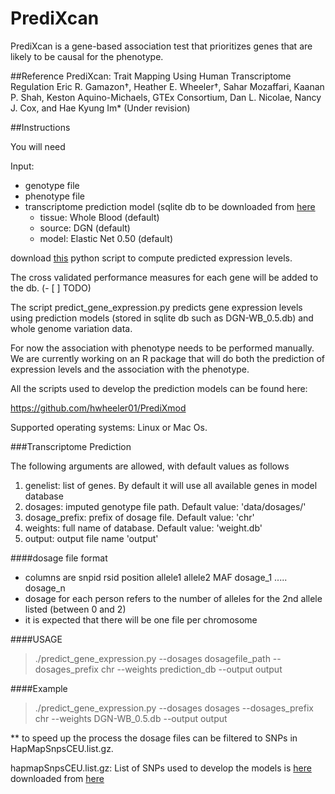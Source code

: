 PrediXcan
=========

PrediXcan is a gene-based association test that prioritizes genes that are likely to be causal for the phenotype. 

##Reference
PrediXcan: Trait Mapping Using Human Transcriptome Regulation
Eric R. Gamazon†, Heather E. Wheeler†, Sahar Mozaffari, Kaanan P. Shah, Keston Aquino-Michaels, GTEx Consortium, Dan L. Nicolae, Nancy J. Cox, and Hae Kyung Im* (Under revision)

##Instructions

You will need 

Input: 

- genotype file 
- phenotype file
- transcriptome prediction model (sqlite db to be downloaded from [here](https://app.box.com/s/i0gxg9703jj9lypq3umopponnsdqupze "DGN-WB-EN0.50")
 	- tissue: Whole Blood (default)
	- source: DGN (default)
	- model: Elastic Net 0.50 (default)

download [this](https://github.com/hakyimlab/PrediXmod/blob/master/PrediXcan/predict_gene_expression.py "Prediction Script") python script to compute predicted expression levels.

The cross validated performance measures for each gene will be added to the db. (- [ ] TODO)

The script predict\_gene\_expression.py predicts gene expression levels using prediction models (stored in sqlite db such as DGN-WB_0.5.db) and whole genome variation data.

For now the association with phenotype needs to be performed manually. We are currently working on an R package that will do both the prediction of expression levels and the association with the phenotype.

All the scripts used to develop the prediction models can be found here:

https://github.com/hwheeler01/PrediXmod


Supported operating systems:
Linux or Mac Os.

###Transcriptome Prediction


The following arguments are allowed, with default values as follows

1. genelist: list of genes. By default it will use all available genes in model database
2. dosages: imputed genotype file path. Default value: 'data/dosages/'
3. dosage_prefix: prefix of dosage file. Default value: 'chr' 
4. weights: full name of database. Default value: 'weight.db'
5. output: output file name 'output'

####dosage file format
- columns are snpid rsid position allele1 allele2 MAF dosage_1 ..... dosage_n 
- dosage for each person refers to the number of alleles for the 2nd allele listed (between 0 and 2)
- it is expected that there will be one file per chromosome

####USAGE
> ./predict_gene_expression.py  --dosages dosagefile_path  --dosages_prefix chr --weights prediction_db --output output

####Example
> ./predict_gene_expression.py  --dosages dosages  --dosages_prefix chr --weights DGN-WB_0.5.db --output output

** to speed up the process the dosage files can be filtered to SNPs in HapMapSnpsCEU.list.gz.

hapmapSnpsCEU.list.gz: List of SNPs used to develop the models is [here](https://app.box.com/s/6ftz3lr5h6detnf2iwzc7soyo5szrrej "HapMap2 SNP set") downloaded from [here](http://hgdownload.cse.ucsc.edu/goldenPath/hg19/database/hapmapSnpsCEU.txt.gz "HapMap2 UCSC")

